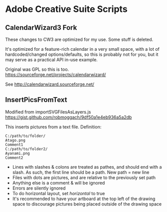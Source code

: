Adobe Creative Suite Scripts
===

CalendarWizard3 Fork
---
These changes to CW3 are optimized for my use. Some stuff is deleted.

It's optimized for a feature-rich calendar in a very small space, with a lot of hardcoded/changed options/defaults, so this is probably not for you, but it may serve as a practical API in-use example.

Original was GPL so this is too. https://sourceforge.net/projects/calendarwizard/

See http://calendarwizard.sourceforge.net/

InsertPicsFromText
---
Modified from importSVGFilesAsLayers.js
https://gist.github.com/robmoggach/9df50a1e4eb936a5a2db

This inserts pictures from a text file. Definition:

	C:/path/to/folder/
	Atago.png
	Comment1
	C:/path/to/folder2/
	Ayanami.png
	Comment2

* Lines with slashes & colons are treated as pathes, and should end with a slash. As such, the first line should be a path. New path = new line
* Files with dots are pictures, and are relative to the previously set path
* Anything else is a comment & will be ignored
* Errors are silently ignored
* To do horizontal layout, set *horizontal* to true
* It's recommended to have your artboard at the top left of the drawing space to discourage pictures being placed outside of the drawing space
